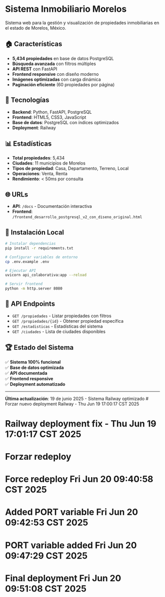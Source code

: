 # Sistema Inmobiliario Morelos

Sistema web para la gestión y visualización de propiedades inmobiliarias en el estado de Morelos, México.

## 🏠 Características

- **5,434 propiedades** en base de datos PostgreSQL
- **Búsqueda avanzada** con filtros múltiples
- **API REST** con FastAPI
- **Frontend responsive** con diseño moderno
- **Imágenes optimizadas** con carga dinámica
- **Paginación eficiente** (60 propiedades por página)

## 🚀 Tecnologías

- **Backend**: Python, FastAPI, PostgreSQL
- **Frontend**: HTML5, CSS3, JavaScript
- **Base de datos**: PostgreSQL con índices optimizados
- **Deployment**: Railway

## 📊 Estadísticas

- **Total propiedades**: 5,434
- **Ciudades**: 11 municipios de Morelos
- **Tipos de propiedad**: Casa, Departamento, Terreno, Local
- **Operaciones**: Venta, Renta
- **Rendimiento**: < 50ms por consulta

## 🌐 URLs

- **API**: `/docs` - Documentación interactiva
- **Frontend**: `/frontend_desarrollo_postgresql_v2_con_diseno_original.html`

## 🔧 Instalación Local

```bash
# Instalar dependencias
pip install -r requirements.txt

# Configurar variables de entorno
cp .env.example .env

# Ejecutar API
uvicorn api_colaborativa:app --reload

# Servir frontend
python -m http.server 8080
```

## 📝 API Endpoints

- `GET /propiedades` - Listar propiedades con filtros
- `GET /propiedades/{id}` - Obtener propiedad específica
- `GET /estadisticas` - Estadísticas del sistema
- `GET /ciudades` - Lista de ciudades disponibles

## 🏆 Estado del Sistema

✅ **Sistema 100% funcional**  
✅ **Base de datos optimizada**  
✅ **API documentada**  
✅ **Frontend responsive**  
✅ **Deployment automatizado**

---

**Última actualización**: 19 de junio 2025 - Sistema Railway optimizado # Forzar nuevo deployment Railway - Thu Jun 19 17:00:17 CST 2025
# Railway deployment fix - Thu Jun 19 17:01:17 CST 2025
# Forzar redeploy
# Force redeploy Fri Jun 20 09:40:58 CST 2025
# Added PORT variable Fri Jun 20 09:42:53 CST 2025
# PORT variable added Fri Jun 20 09:47:29 CST 2025
# Final deployment Fri Jun 20 09:51:08 CST 2025
